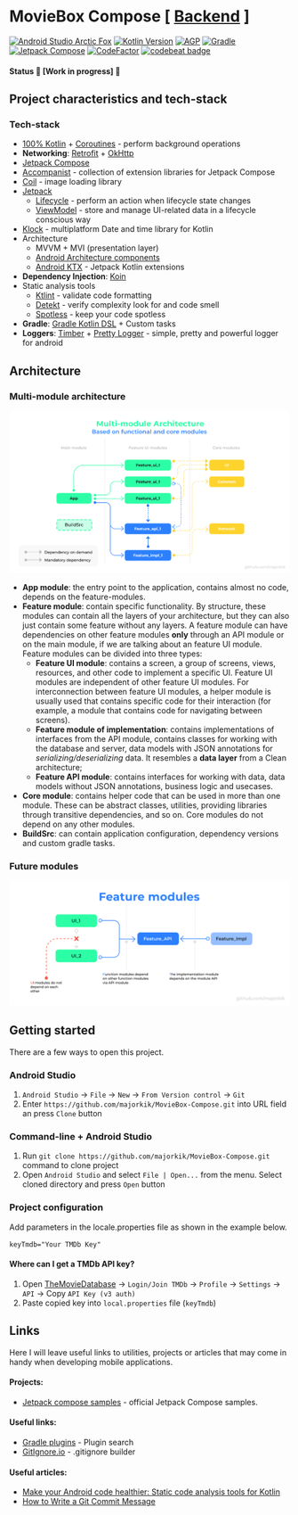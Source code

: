 # MovieBox Compose [ [Backend](https://github.com/majorkik/moviebox-backend) ]

[![Android Studio Arctic Fox](https://img.shields.io/badge/AS%20Arctic%20Fox-Beta%204-9cf)](https://developer.android.com/studio/preview) [![Kotlin Version](https://img.shields.io/badge/Kotlin-1.5.10-brightgreen)](https://kotlinlang.org)  [![AGP](https://img.shields.io/badge/AGP-7.0.0--beta04-blue)](https://developer.android.com/studio/releases/gradle-plugin)  [![Gradle](https://img.shields.io/badge/Gradle-7.1.1-blue)](https://gradle.org)  [![Jetpack Compose](https://img.shields.io/badge/Jetpack%20Compose-1.0.0--rc01-blueviolet)](https://developer.android.com/jetpack/androidx/releases/compose) [![CodeFactor](https://www.codefactor.io/repository/github/majorkik/moviebox-compose/badge)](https://www.codefactor.io/repository/github/majorkik/moviebox-compose) [![codebeat badge](https://codebeat.co/badges/80853a65-81dc-46c1-8b63-7f4ee5c72bab)](https://codebeat.co/a/rodion/projects/github-com-majorkik-moviebox_compose-master)

#### Status 🚧 [Work in progress] 🚧

## Project characteristics and tech-stack

### Tech-stack
-   [100% Kotlin](https://kotlinlang.org/) + [Coroutines](https://kotlinlang.org/docs/reference/coroutines-overview.html) - perform background operations
-   **Networking**: [Retrofit](https://square.github.io/retrofit/) + [OkHttp](https://github.com/square/okhttp)
-   [Jetpack Compose](https://developer.android.com/jetpack/compose)
-   [Accompanist](https://github.com/chrisbanes/accompanist) - collection of extension libraries for Jetpack Compose
-   [Coil](https://github.com/coil-kt/coil) - image loading library
-   [Jetpack](https://developer.android.com/jetpack/)
    -   [Lifecycle](https://developer.android.com/topic/libraries/architecture/lifecycle) - perform an action when lifecycle state changes
    -   [ViewModel](https://developer.android.com/topic/libraries/architecture/viewmodel) - store and manage UI-related data in a lifecycle conscious way
-   [Klock](https://github.com/korlibs/klock) - multiplatform Date and time library for Kotlin
-   Architecture
    -   MVVM + MVI (presentation layer)
    -   [Android Architecture components](https://developer.android.com/topic/libraries/architecture)
    -   [Android KTX](https://developer.android.com/kotlin/ktx) - Jetpack Kotlin extensions
-   **Dependency Injection**: [Koin](https://github.com/InsertKoinIO/koin)
-   Static analysis tools
    -   [Ktlint](https://github.com/pinterest/ktlint) - validate code formatting
    -   [Detekt](https://github.com/arturbosch/detekt#with-gradle) - verify complexity look for and code smell
    -   [Spotless](https://github.com/diffplug/spotless) - keep your code spotless
-   **Gradle**: [Gradle Kotlin DSL](https://docs.gradle.org/current/userguide/kotlin_dsl.html) + Custom tasks
-   **Loggers**: [Timber](https://github.com/JakeWharton/timber) + [Pretty Logger](https://github.com/orhanobut/logger) - simple, pretty and powerful logger for android

## Architecture

### Multi-module architecture

![Multi-module architecture](docs/image/multimodule-arch-future-core-modules.svg?raw=true)

- **App module**: the entry point to the application, contains almost no code, depends on the feature-modules.
- **Feature module**: contain specific functionality. By structure, these modules can contain all the layers of your architecture, but they can also just contain some feature without any layers. A feature module can have dependencies on other feature modules **only** through an API module or on the main module, if we are talking about an feature UI module.
  Feature modules can be divided into three types:
  - **Feature UI module**: contains a screen, a group of screens, views, resources, and other code to implement a specific UI. Feature UI modules are independent of other feature UI modules. For interconnection between feature UI modules, a helper module is usually used that contains specific code for their interaction (for example, a module that contains code for navigating between screens).
  - **Feature module of implementation**: contains implementations of interfaces from the API module, contains classes for working with the database and server, data models with JSON annotations for *serializing/deserializing* data. It resembles a **data layer** from a Clean architecture;
  - **Feature API module**: contains interfaces for working with data, data models without JSON annotations, business logic and usecases.
- **Core module**: contains helper code that can be used in more than one module. These can be abstract classes, utilities, providing libraries through transitive dependencies, and so on. Core modules do not depend on any other modules.
- **BuildSrc**: can contain application configuration, dependency versions and custom gradle tasks.

### Future modules

![Future modules](docs/image/future-modules.svg?raw=true)

## Getting started

There are a few ways to open this project.

### Android Studio

1. `Android Studio` -> `File` -> `New` -> `From Version control` -> `Git`
2. Enter `https://github.com/majorkik/MovieBox-Compose.git` into URL field an press `Clone` button

### Command-line + Android Studio

1. Run `git clone https://github.com/majorkik/MovieBox-Compose.git` command to clone project
2. Open `Android Studio` and select `File | Open...` from the menu. Select cloned directory and press `Open` button

### Project configuration

Add parameters in the locale.properties file as shown in the example below.

```properties
keyTmdb="Your TMDb Key"
```

#### Where can I get a TMDb API key?

1. Open [TheMovieDatabase](https://www.themoviedb.org/) -> `Login/Join TMDb` -> `Profile` -> `Settings` -> `API` -> Copy `API Key (v3 auth)`
2. Paste copied key into `local.properties` file (`keyTmdb`)

## Links

Here I will leave useful links to utilities, projects or articles that may come in handy when developing mobile applications.

#### Projects:

- [Jetpack compose samples](https://github.com/android/compose-samples) - official Jetpack Compose samples.

#### Useful links:

-   [Gradle plugins](https://plugins.gradle.org/plugin/com.diffplug.spotless) - Plugin search
-   [GitIgnore.io](https://www.toptal.com/developers/gitignore) - .gitignore builder


#### Useful articles:

-   [Make your Android code healthier: Static code analysis tools for Kotlin](https://www.rockandnull.com/static-code-analysis-android/)
-   [How to Write a Git Commit Message](https://chris.beams.io/posts/git-commit/)

